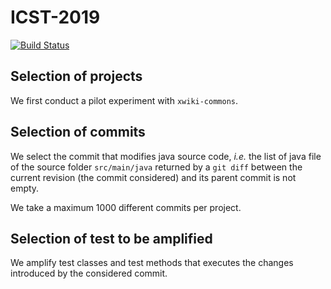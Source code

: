 # ICST-2019
[![Build Status](https://travis-ci.com/danglotb/icst-2019.svg?token=DB3rRjU52uk4b4n5cZmc&branch=master)](https://travis-ci.com/danglotb/icst-2019)

## Selection of projects

We first conduct a pilot experiment with `xwiki-commons`.

## Selection of commits

We select the commit that modifies java source code, _i.e._ the list of java file of the source folder `src/main/java` returned by a `git diff` between the current revision (the commit considered) and its parent commit is not empty.

We take a maximum 1000 different commits per project.

## Selection of test to be amplified

We amplify test classes and test methods that executes the changes introduced by the considered commit.